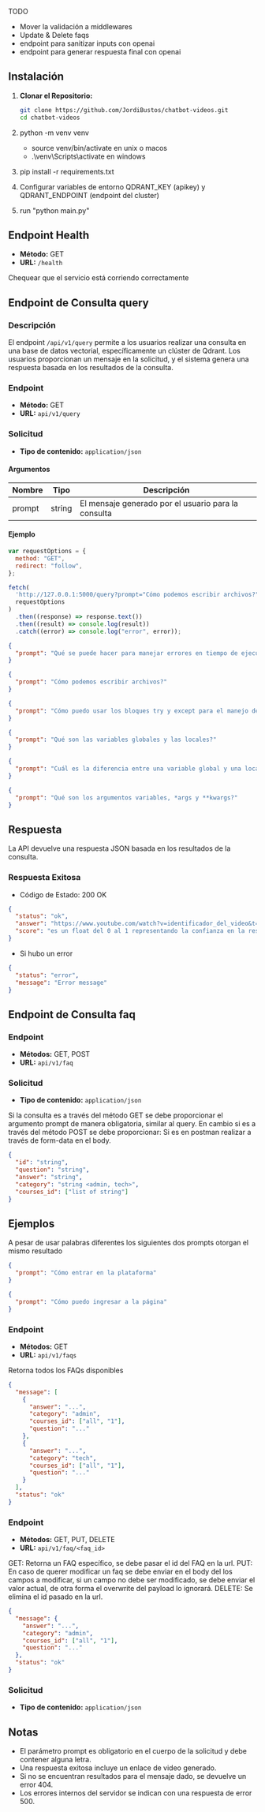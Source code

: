 TODO

- Mover la validación a middlewares
- Update & Delete faqs
- endpoint para sanitizar inputs con openai
- endpoint para generar respuesta final con openai

## Instalación

1. **Clonar el Repositorio:**

   ```bash
   git clone https://github.com/JordiBustos/chatbot-videos.git
   cd chatbot-videos

   ```

2. python -m venv venv

   - source venv/bin/activate en unix o macos
   - .\venv\Scripts\activate en windows

3. pip install -r requirements.txt

4. Configurar variables de entorno QDRANT_KEY (apikey) y QDRANT_ENDPOINT (endpoint del cluster)

5. run "python main.py"

## Endpoint Health

- **Método:** GET
- **URL:** `/health`

Chequear que el servicio está corriendo correctamente

## Endpoint de Consulta query

### Descripción

El endpoint `/api/v1/query` permite a los usuarios realizar una consulta en una base de datos vectorial, específicamente un clúster de Qdrant. Los usuarios proporcionan un mensaje en la solicitud, y el sistema genera una respuesta basada en los resultados de la consulta.

### Endpoint

- **Método:** GET
- **URL:** `api/v1/query`

### Solicitud

- **Tipo de contenido:** `application/json`

#### Argumentos

| Nombre | Tipo   | Descripción                                         |
| ------ | ------ | --------------------------------------------------- |
| prompt | string | El mensaje generado por el usuario para la consulta |

#### Ejemplo

```javascript
var requestOptions = {
  method: "GET",
  redirect: "follow",
};

fetch(
  'http://127.0.0.1:5000/query?prompt="Cómo podemos escribir archivos?"',
  requestOptions
)
  .then((response) => response.text())
  .then((result) => console.log(result))
  .catch((error) => console.log("error", error));
```

```json
{
  "prompt": "Qué se puede hacer para manejar errores en tiempo de ejecución?"
}
```

```json
{
  "prompt": "Cómo podemos escribir archivos?"
}
```

```json
{
  "prompt": "Cómo puedo usar los bloques try y except para el manejo de errores?"
}
```

```json
{
  "prompt": "Qué son las variables globales y las locales?"
}
```

```json
{
  "prompt": "Cuál es la diferencia entre una variable global y una local?"
}
```

```json
{
  "prompt": "Qué son los argumentos variables, *args y **kwargs?"
}
```

## Respuesta

La API devuelve una respuesta JSON basada en los resultados de la consulta.

### Respuesta Exitosa

- Código de Estado: 200 OK

```json
{
  "status": "ok",
  "answer": "https://www.youtube.com/watch?v=identificador_del_video&t=tiempo_en_segundos",
  "score": "es un float del 0 al 1 representando la confianza en la respuesta"
}
```

- Si hubo un error

```json
{
  "status": "error",
  "message": "Error message"
}
```

## Endpoint de Consulta faq

### Endpoint

- **Métodos:** GET, POST
- **URL:** `api/v1/faq`

### Solicitud

- **Tipo de contenido:** `application/json`

Si la consulta es a través del método GET se debe proporcionar el argumento prompt de manera obligatoria, similar al query.
En cambio si es a través del método POST se debe proporcionar:
Si es en postman realizar a través de form-data en el body.

```json
{
  "id": "string",
  "question": "string",
  "answer": "string",
  "category": "string <admin, tech>",
  "courses_id": ["list of string"]
}
```

## Ejemplos

A pesar de usar palabras diferentes los siguientes dos prompts otorgan el mismo resultado

```json
{
  "prompt": "Cómo entrar en la plataforma"
}
```

```json
{
  "prompt": "Cómo puedo ingresar a la página"
}
```

### Endpoint

- **Métodos:** GET
- **URL:** `api/v1/faqs`

Retorna todos los FAQs disponibles

```json
{
  "message": [
    {
      "answer": "...",
      "category": "admin",
      "courses_id": ["all", "1"],
      "question": "..."
    },
    {
      "answer": "...",
      "category": "tech",
      "courses_id": ["all", "1"],
      "question": "..."
    }
  ],
  "status": "ok"
}
```

### Endpoint

- **Métodos:** GET, PUT, DELETE
- **URL:** `api/v1/faq/<faq_id>`

GET: Retorna un FAQ específico, se debe pasar el id del FAQ en la url.
PUT: En caso de querer modificar un faq se debe enviar en el body del los campos a modificar, si un campo no debe ser modificado, se debe enviar el valor actual, de otra forma el overwrite del payload lo ignorará.
DELETE: Se elimina el id pasado en la url.

```json
{
  "message": {
    "answer": "...",
    "category": "admin",
    "courses_id": ["all", "1"],
    "question": "..."
  },
  "status": "ok"
}
```

### Solicitud

- **Tipo de contenido:** `application/json`

## Notas

- El parámetro prompt es obligatorio en el cuerpo de la solicitud y debe contener alguna letra.
- Una respuesta exitosa incluye un enlace de video generado.
- Si no se encuentran resultados para el mensaje dado, se devuelve un error 404.
- Los errores internos del servidor se indican con una respuesta de error 500.
